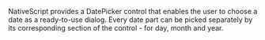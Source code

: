 NativeScript provides a DatePicker control that enables the user to choose a date as a ready-to-use dialog. Every date part can be picked separately by its corresponding section of the control - for day, month and year.
